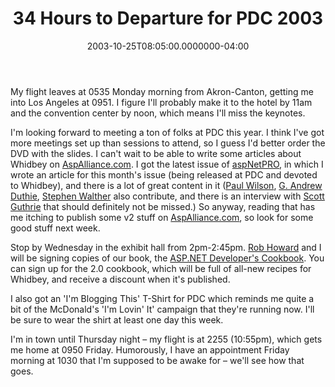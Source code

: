 ﻿---
title: 34 Hours to Departure for PDC 2003
date: "2003-10-25T08:05:00.0000000-04:00"
description: My flight leaves at 0535 Monday morning from Akron-Canton, getting
featuredImage: /img/default-post-image.jpg
---

My flight leaves at 0535 Monday morning from Akron-Canton, getting me into Los Angeles at 0951. I figure I'll probably make it to the hotel by 11am and the convention center by noon, which means I'll miss the keynotes.

I'm looking forward to meeting a ton of folks at PDC this year. I think I've got more meetings set up than sessions to attend, so I guess I'd better order the DVD with the slides. I can't wait to be able to write some articles about Whidbey on [AspAlliance.com](https://aspalliance.com/). I got the latest issue of [aspNetPRO](https://aspnetpro.com/), in which I wrote an article for this month's issue (being released at PDC and devoted to Whidbey), and there is a lot of great content in it ([Paul Wilson](https://weblogs.asp.net/pwilson), [G. Andrew Duthie](https://weblogs.asp.net/gad), [Stephen Walther](https://aspworkshops.com/default.aspx#aboutsteve) also contribute, and there is an interview with [Scott Guthrie](https://weblogs.asp.net/scottgu) that should definitely not be missed.) So anyway, reading that has me itching to publish some v2 stuff on [AspAlliance.com](https://aspalliance.com/), so look for some good stuff next week.

Stop by Wednesday in the exhibit hall from 2pm-2:45pm. [Rob Howard](https://weblogs.asp.net/rhoward) and I will be signing copies of our book, the [ASP.NET Developer's Cookbook](https://aspalliance.com/cookbook/default.aspx). You can sign up for the 2.0 cookbook, which will be full of all-new recipes for Whidbey, and receive a discount when it's published.

I also got an 'I'm Blogging This' T-Shirt for PDC which reminds me quite a bit of the McDonald's 'I'm Lovin' It' campaign that they're running now. I'll be sure to wear the shirt at least one day this week.

I'm in town until Thursday night – my flight is at 2255 (10:55pm), which gets me home at 0950 Friday. Humorously, I have an appointment Friday morning at 1030 that I'm supposed to be awake for – we'll see how that goes.

